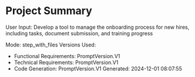 # Project Summary

User Input: Develop a tool to manage the onboarding process for new hires, including tasks, document submission, and training progress

Mode: step_with_files
Versions Used:
- Functional Requirements: PromptVersion.V1
- Technical Requirements: PromptVersion.V1
- Code Generation: PromptVersion.V1
Generated: 2024-12-01 08:07:55

